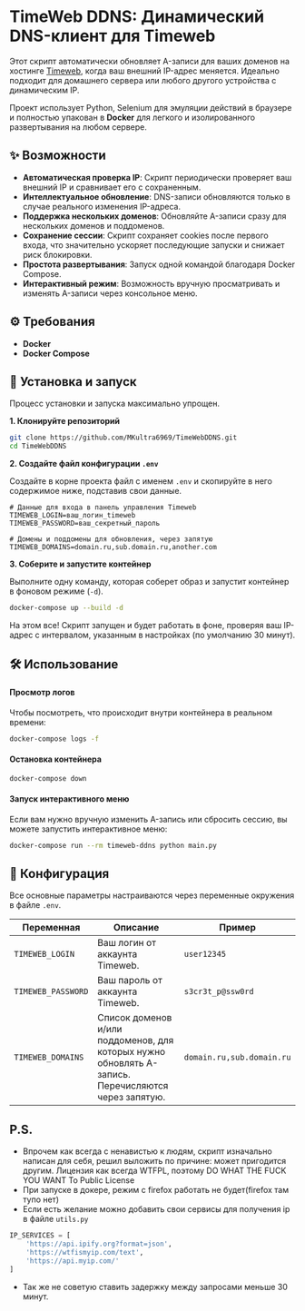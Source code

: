 # TimeWeb DDNS: Динамический DNS-клиент для Timeweb

Этот скрипт автоматически обновляет A-записи для ваших доменов на хостинге [Timeweb](https://timeweb.com/ru/), когда ваш внешний IP-адрес меняется. Идеально подходит для домашнего сервера или любого другого устройства с динамическим IP.

Проект использует Python, Selenium для эмуляции действий в браузере и полностью упакован в **Docker** для легкого и изолированного развертывания на любом сервере.

## ✨ Возможности

-   **Автоматическая проверка IP**: Скрипт периодически проверяет ваш внешний IP и сравнивает его с сохраненным.
-   **Интеллектуальное обновление**: DNS-записи обновляются только в случае реального изменения IP-адреса.
-   **Поддержка нескольких доменов**: Обновляйте A-записи сразу для нескольких доменов и поддоменов.
-   **Сохранение сессии**: Скрипт сохраняет cookies после первого входа, что значительно ускоряет последующие запуски и снижает риск блокировки.
-   **Простота развертывания**: Запуск одной командой благодаря Docker Compose.
-   **Интерактивный режим**: Возможность вручную просматривать и изменять A-записи через консольное меню.

## ⚙️ Требования

-   **Docker**
-   **Docker Compose**

## 🚀 Установка и запуск

Процесс установки и запуска максимально упрощен.

**1. Клонируйте репозиторий**

```bash
git clone https://github.com/MKultra6969/TimeWebDDNS.git
cd TimeWebDDNS
```

**2. Создайте файл конфигурации `.env`**

Создайте в корне проекта файл с именем `.env` и скопируйте в него содержимое ниже, подставив свои данные.

```env
# Данные для входа в панель управления Timeweb
TIMEWEB_LOGIN=ваш_логин_timeweb
TIMEWEB_PASSWORD=ваш_секретный_пароль

# Домены и поддомены для обновления, через запятую
TIMEWEB_DOMAINS=domain.ru,sub.domain.ru,another.com
```

**3. Соберите и запустите контейнер**

Выполните одну команду, которая соберет образ и запустит контейнер в фоновом режиме (`-d`).

```bash
docker-compose up --build -d
```

На этом все! Скрипт запущен и будет работать в фоне, проверяя ваш IP-адрес с интервалом, указанным в настройках (по умолчанию 30 минут).

## 🛠️ Использование

#### Просмотр логов

Чтобы посмотреть, что происходит внутри контейнера в реальном времени:
```bash
docker-compose logs -f
```

#### Остановка контейнера

```bash
docker-compose down
```

#### Запуск интерактивного меню

Если вам нужно вручную изменить A-запись или сбросить сессию, вы можете запустить интерактивное меню:
```bash
docker-compose run --rm timeweb-ddns python main.py
```

## 🔧 Конфигурация

Все основные параметры настраиваются через переменные окружения в файле `.env`.

| Переменная         | Описание                                                                                                   | Пример                        |
| ------------------ | ---------------------------------------------------------------------------------------------------------- | ----------------------------- |
| `TIMEWEB_LOGIN`    | Ваш логин от аккаунта Timeweb.                                                                             | `user12345`                   |
| `TIMEWEB_PASSWORD` | Ваш пароль от аккаунта Timeweb.                                                                            | `s3cr3t_p@ssw0rd`             |
| `TIMEWEB_DOMAINS`  | Список доменов и/или поддоменов, для которых нужно обновлять A-запись. Перечисляются через запятую.          | `domain.ru,sub.domain.ru`     |

## P.S.
- Впрочем как всегда с ненавистью к людям, скрипт изначально написан для себя, решил выложить по причине: может пригодится другим.
Лицензия как всегда WTFPL, поэтому DO WHAT THE FUCK YOU WANT To Public License
- При запуске в докере, режим с firefox работать не будет(firefox там тупо нет)
- Если есть желание можно добавить свои сервисы для получения ip в файле `utils.py`

```python
IP_SERVICES = [
    'https://api.ipify.org?format=json',
    'https://wtfismyip.com/text',
    'https://api.myip.com/'
]
```
- Так же не советую ставить задержку между запросами меньше 30 минут.
